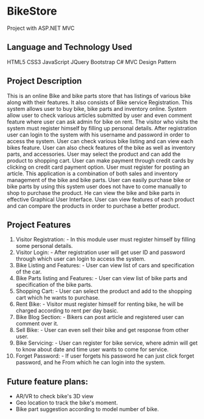 # BikeStore
Project with ASP.NET MVC

## Language and Technology Used
HTML5
CSS3
JavaScript
JQuery
Bootstrap
C#
MVC Design Pattern

## Project Description
This is an online Bike and bike parts store that has listings of various bike along with their features.
It also consists of Bike service Registration. This system allows user to buy bike, bike parts and
inventory online. System allow user to check various articles submitted by user and even comment
feature where user can ask admin for bike on rent. The visitor who visits the system must register
himself by filling up personal details. After registration user can login to the system with his
username and password in order to access the system. User can check various bike listing and can
view each bikes feature. User can also check features of the bike as well as inventory parts, and
accessories. User may select the product and can add the product to shopping cart. User can make
payment through credit cards by clicking on credit card payment option. User must register for posting an article. This application is a combination of both sales and inventory management
of the bike and bike parts. User can easily purchase bike or bike parts by using this system user
does not have to come manually to shop to purchase the product. He can view the bike and bike
parts in effective Graphical User Interface. User can view features of each product and can
compare the products in order to purchase a better product.

## Project Features
1. Visitor Registration: - In this module user must register himself by filling some personal
details.
1. Visitor Login: - After registration user will get user ID and password through which user
can login to access the system.
1. Bike Listing and Features: - User can view list of cars and specification of the car.
1. Bike Parts listing and Features: - User can view list of bike parts and specification of the
bike parts.
1. Shopping Cart: - User can select the product and add to the shopping cart which he wants
to purchase.
1. Rent Bike: - Visitor must register himself for renting bike, he will be charged according to
rent per day basic.
1. Bike Blog Section: - Bikers can post article and registered user can comment over it.
1. Sell Bike: - User can even sell their bike and get response from other user.
1. Bike Servicing: - User can register for bike service, where admin will get to know about
date and time user wants to come for service.
1. Forget Password: - If user forgets his password he can just click forget password, and he
From which he can login into the system.

## Future feature plans:
* AR/VR to check bike's 3D view
* Geo location to track the bike's moment.
* Bike part suggestion according to model number of bike.
